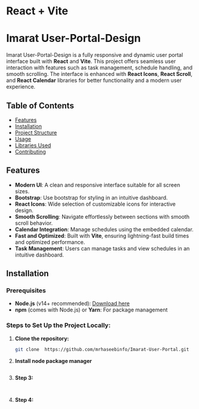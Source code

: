 # React + Vite

# Imarat User-Portal-Design

Imarat User-Portal-Design is a fully responsive and dynamic user portal interface built with **React** and **Vite**. This project offers seamless user interaction with features such as task management, schedule handling, and smooth scrolling. The interface is enhanced with **React Icons**, **React Scroll**, and **React Calendar** libraries for better functionality and a modern user experience.

## Table of Contents

- [Features](#features)
- [Installation](#installation)
- [Project Structure](#project-structure)
- [Usage](#usage)
- [Libraries Used](#libraries-used)
- [Contributing](#contributing)


## Features

- **Modern UI**: A clean and responsive interface suitable for all screen sizes.
- **Bootstrap**: Use bootstrap for styling in an intuitive dashboard.
- **React Icons**: Wide selection of customizable icons for interactive design.
- **Smooth Scrolling**: Navigate effortlessly between sections with smooth scroll behavior.
- **Calendar Integration**: Manage schedules using the embedded calendar.
- **Fast and Optimized**: Built with **Vite**, ensuring lightning-fast build times and optimized performance.
- **Task Management**: Users can manage tasks and view schedules in an intuitive dashboard.



## Installation

### Prerequisites

- **Node.js** (v14+ recommended): [Download here](https://nodejs.org/en/)
- **npm** (comes with Node.js) or **Yarn**: For package management

### Steps to Set Up the Project Locally:

1. **Clone the repository:**
   ```bash
   git clone  https://github.com/mrhaseebinfo/Imarat-User-Portal.git


2. **Install node package manager**
   ``` npm install

3. **Step 3:**
   ``` cd responsive-design-imarat


4. **Step 4:**
     ````npm run dev